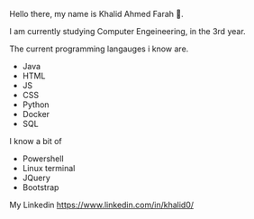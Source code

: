 Hello there, my name is Khalid Ahmed Farah 👋.

I am currently studying Computer Engeineering, in the 3rd year.

The current programming langauges i know are.
- Java
- HTML
- JS
- CSS
- Python
- Docker
- SQL

I know a bit of
- Powershell
- Linux terminal
- JQuery
- Bootstrap


My Linkedin
https://www.linkedin.com/in/khalid0/


<!--
**KhalidAFarah/KhalidAFarah** is a ✨ _special_ ✨ repository because its `README.md` (this file) appears on your GitHub profile.

Here are some ideas to get you started:

- 🔭 I’m currently working on ...
- 🌱 I’m currently learning ...
- 👯 I’m looking to collaborate on ...
- 🤔 I’m looking for help with ...
- 💬 Ask me about ...
- 📫 How to reach me: ...
- 😄 Pronouns: ...
- ⚡ Fun fact: ...
-->
